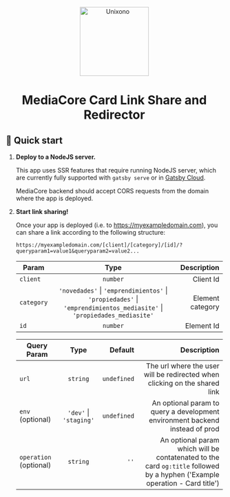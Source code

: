 <p align="center">
    <img alt="Unixono" src="https://unixono.com/wp-content/uploads/2018/08/logo.png" width="160" />
  </a>
</p>
<h1 align="center">
  MediaCore Card Link Share and Redirector
</h1>

## 🚀 Quick start

1.  **Deploy to a NodeJS server.**

    This app uses SSR features that require running NodeJS server, which are currently fully supported with `gatsby serve` or in [Gatsby Cloud](https://https://www.gatsbyjs.com/products/cloud/).

    MediaCore backend should accept CORS requests from the domain where the app is deployed.

2.  **Start link sharing!**

    Once your app is deployed (i.e. to https://myexampledomain.com), you can share a link according to the following structure: 

    ```
    https://myexampledomain.com/[client]/[category]/[id]/?queryparam1=value1&queryparam2=value2...
    ```
    | Param         | Type                                                   |  Description      |
    | ------------- |:-------------:                                         |  -----------:     |
    | `client`      | `number`                                               | Client Id         |       
    | `category`    | `'novedades'` \| `'emprendimientos'` \| `'propiedades'` \| `'emprendimientos_mediasite'` \| `'propiedades_mediasite'`| Element category  |
    | `id`          | `number`                                               | Element Id        |

    | Query Param     | Type           |Default|  Description      |
    | -------------   |:-------------:|  -----------:     |  -----------:     |
    | `url` | `string` | `undefined` | The url where the user will be redirected when clicking on the shared link |
    | `env` (optional)|`'dev'` \| `'staging'`| `undefined`| An optional param to query a development environment backend instead of prod |
    | `operation` (optional) | `string` | `''` | An optional param which will be contatenated to the card `og:title` followed by a hyphen ('Example operation - Card title')|